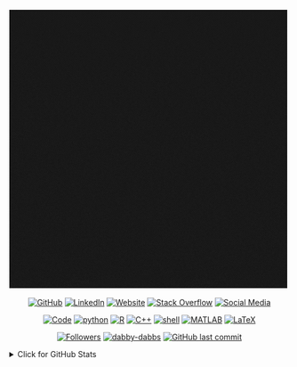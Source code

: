 ![Dabby Dabbs](https://github.com/dabby-dabbs/dabby-dabbs/blob/main/Black%20and%20White%2C%20Digital%20Glitch%20Gamer%20Animation%20Logo.gif)

<p align="center">
    <a href="https://github.com/dabby-dabbs" target="_blank"><img alt="GitHub" src="https://img.shields.io/badge/-@dabby--dabbs-181717?style=flat-square&logo=GitHub&logoColor=white"></a>
    <a href="https://www.linkedin.com/in/your-linkedin-profile" target="_blank"><img alt="LinkedIn" src="https://img.shields.io/badge/-LinkedIn-0077B5?style=flat-square&logo=Linkedin&logoColor=white"></a>
    <a href="https://www.your-website.com" target="_blank"><img alt="Website" src="https://img.shields.io/badge/-Website-1e87f0?style=flat-square&logo=Google-Chrome&logoColor=white"></a>
    <a href="https://stackoverflow.com/users/your-stackoverflow-id" target="_blank"><img alt="Stack Overflow" src="https://img.shields.io/badge/-Stack%20Overflow-FE7A16?style=flat-square&logo=Stack-Overflow&logoColor=white"></a>
    <a href="https://your-other-social-media-profile" target="_blank"><img alt="Social Media" src="https://img.shields.io/badge/-Social%20Media-000000?style=flat-square&logo=your-social-media-icon&logoColor=white"></a>
</p>

<p align="center">
    <a href="https://github.com/dabby-dabbs?tab=repositories" target="_blank"><img alt="Code" src="https://img.shields.io/badge/-code-000000?style=flat-square&logo=Plex&logoColor=white"></a>
    <a href="https://github.com/dabby-dabbs?tab=repositories&language=python" target="_blank"><img alt="python" src="https://img.shields.io/badge/-python-3776AB?style=flat-square&logo=Python&logoColor=white"></a>
    <a href="https://github.com/dabby-dabbs?tab=repositories&language=r" target="_blank"><img alt="R" src="https://img.shields.io/badge/-R-276DC3?style=flat-square&logo=R&logoColor=white"></a>
    <a href="https://github.com/dabby-dabbs?tab=repositories&language=c%2B%2B" target="_blank"><img alt="C++" src="https://img.shields.io/badge/-C%2B%2B-00599C?style=flat-square&logo=C%2B%2B&logoColor=white"></a>
    <a href="https://github.com/dabby-dabbs?tab=repositories&language=shell" target="_blank"><img alt="shell" src="https://img.shields.io/badge/-shell-5391FE?style=flat-square&logo=PowerShell&logoColor=white"></a>
    <a href="https://github.com/dabby-dabbs?tab=repositories&language=matlab" target="_blank"><img alt="MATLAB" src="https://img.shields.io/badge/-MATLAB-0076A8?style=flat-square&logo=Mathworks&logoColor=white"></a>
    <a href="https://github.com/dabby-dabbs?tab=repositories&language=TeX" target="_blank"><img alt="LaTeX" src="https://img.shields.io/badge/-LaTeX-008080?style=flat-square&logo=LaTeX&logoColor=white"></a>
</p>

<p align="center">
    <a href="https://github.com/dabby-dabbs?tab=followers" target="_blank"><img alt="Followers" src="https://img.shields.io/github/followers/dabby-dabbs?style=flat-square&logo=RSS&logoColor=white"></a>
    <a href="https://github.com/dabby-dabbs" target="_blank"><img alt="dabby-dabbs" src="https://badges.pufler.dev/visits/dabby-dabbs/dabby-dabbs?logo=GitHub&label=visits&color=success&logoColor=white&style=flat-square"/></a>
    <!--<a href="https://github.com/dabby-dabbs" target="_blank"><img alt="profile hits" src="https://img.shields.io/jsdelivr/gh/hw/dabby-dabbs/dabby-dabbs?label=hits&style=flat-square"></a>-->
    <a href="https://github.com/dabby-dabbs/dabby-dabbs" target="_blank"><img alt="GitHub last commit" src="https://img.shields.io/github/last-commit/dabby-dabbs/dabby-dabbs?label=profile%20updated&style=flat-square"></a>
</p>

<details>
<summary>Click for GitHub Stats</summary>
<p align="center">
    <img alt="GitHub Stats" src="https://github-readme-stats.vercel.app/api?username=dabby-dabbs&show_icons=true&hide=issues&icon_color=000000&hide_border=true&title_color=5391FE&text_color=555">
    <br>
    <img alt="Top Language" src="https://github-readme-stats.vercel.app/api/top-langs/?username=dabby-dabbs&hide=html,&hide_border=true&title_color=5391FE&text_color=555">
</p>
</details>
